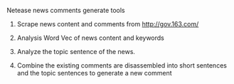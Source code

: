 Netease news comments generate tools

1. Scrape news content and comments from http://gov.163.com/

2. Analysis Word Vec of news content and keywords

3. Analyze the topic sentence of the news.

4. Combine the existing comments are disassembled into short sentences and the topic sentences to generate a new comment
